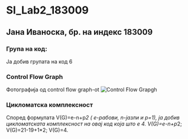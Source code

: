 # SI_Lab2_183009
## Јана Иваноска, бр. на индекс 183009
### Група на код:
Ја добив групата на код 6
### Control Flow Graph
Фотографија од control flow graph-ot
![Control Flow Grapgh](https://user-images.githubusercontent.com/63495041/84575339-ab693380-adac-11ea-98f8-dddf55a76062.jpg)
### Цикломатска комплексност
Според формулата V(G)=e-n+p*2 ( e-рабови, n-јазли и p=1), ја добив цикломатската комплексност на овај код која што е 4.
 V(G)=e-n+p*2;
 V(G)=21-19+1*2;
 V(G)=4.



  

